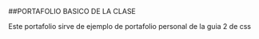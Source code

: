 ##PORTAFOLIO BASICO DE LA CLASE

Este portafolio sirve de ejemplo de portafolio personal de la guia 2 de css